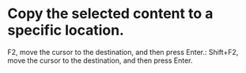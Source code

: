 # Copy the selected content to a specific location.

F2, move the cursor to the destination, and then press Enter.: Shift+F2, move the cursor to the destination, and then press Enter.